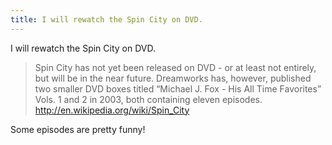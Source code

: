 ```yaml
---
title: I will rewatch the Spin City on DVD.
---
```


<p>I will rewatch the Spin City on DVD.</p>

<blockquote>
  <p>Spin City has not yet been released on DVD - or at least not entirely, but will be in the near future. Dreamworks has, however, published two smaller DVD boxes titled &#8220;Michael J. Fox - His All Time Favorites&#8221; Vols. 1 and 2 in 2003, both containing eleven episodes.
  <a href="http://en.wikipedia.org/wiki/Spin_City">http://en.wikipedia.org/wiki/Spin_City</a></p>
</blockquote>

<p>Some episodes are pretty funny!</p>
